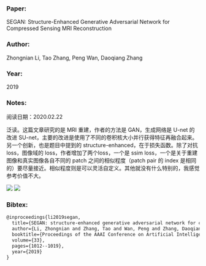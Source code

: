 ### Paper:

SEGAN: Structure-Enhanced Generative Adversarial Network for Compressed Sensing MRI Reconstruction

### Author:

Zhongnian Li, Tao Zhang, Peng Wan, Daoqiang Zhang

### Year:

2019

### Notes:

阅读日期：2020.02.22

泛读。这篇文章研究的是 MRI 重建，作者的方法是 GAN，生成网络是 U-net 的改进 SU-net，主要的改进是使用了不同的卷积核大小并行获得特征再融合起来。另一个创新，也是题目中提到的 structure-enhanced，在于损失函数。除了对抗 loss，图像域的 loss，作者增加了两个loss，一个是 ssim loss，一个是关于重建图像和真实图像各自不同的 patch 之间的相似程度（patch pair 的 index 是相同的）要尽量接近。相似程度则是可以灵活自定义。其他就没有什么特别的，我感觉参考价值不大。

<img src="http://latex.codecogs.com/svg.latex? P_{w_{G}}\left(x^{\prime}, G(y)^{\prime}\right=\sum_{i=1}^{N} \sum_{j=i+1}^{N}\left[f\left(x_{i}^{\prime}, x_{j}^{\prime}\right) \left.-f\left(G\left(y^{\prime}\right)_{i}, G\left(y^{\prime}\right)_{j}\right)\right]^{2} " border="0"/>

<img src="https://cdn.mathpix.com/snip/images/_5jhFa53c5LF3qrMPNLpdg6Aya_zynKOLILj3BGR1Qc.original.fullsize.png" />

### Bibtex:

```latex
@inproceedings{li2019segan,
  title={SEGAN: structure-enhanced generative adversarial network for compressed sensing MRI reconstruction},
  author={Li, Zhongnian and Zhang, Tao and Wan, Peng and Zhang, Daoqiang},
  booktitle={Proceedings of the AAAI Conference on Artificial Intelligence},
  volume={33},
  pages={1012--1019},
  year={2019}
}
```

